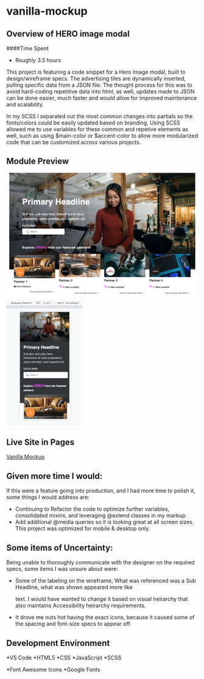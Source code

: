 # vanilla-mockup
## Overview of HERO image modal
####Time Spent
  * Roughly 3.5 hours

This project is featuring a code snippet for a Hero Image modal, built to design/wireframe specs. The advertising tiles are dynamically inserted, pulling specific data from a JSON file. The thought process for this was to avoid hard-coding repetitive data into html, as well, updates made to JSON can be done easier, much faster and would allow for improved maintenance and scalability.

In my SCSS I separated out the most common changes into partials so the fonts/colors could be easily updated based on branding. Using SCSS allowed me to use variables for these common and repetive elements as well, such as using $main-color or $accent-color to allow more modularized code that can be customized across various projects. 


## Module Preview
<img src="/assets/mockup-large.png" width="600">
<img src="assets/mockup-mobile.png" width="200">

## Live Site  in Pages
[Vanilla Mockup](https://azufelt.github.io/vanilla-mockup/)

## Given more time I would:
 If this were a feature going into production, and I had more time to polish it, some things I would address are:
  * Continuing to Refactor the code to optimize further variables, consolidated mixins, and leveraging @extend classes in my markup.
  * Add additional @media queries so it is looking great at all screen sizes. This project was optimized for mobile & desktop only. 

## Some items of Uncertainty:
 Being unable to thoroughly communicate with the designer on the required specs, some items I was unsure about were:
  * Some of the labeling on the wireframe; What was referenced was a Sub Headline, what was shown appeared more like <p> text. I would have wanted to change it based on visual heirarchy that also maintains Accessibility heirarchy requirements. 
  * It drove me nuts hot having the exact icons, because it caused some of the spacing and font-size specs to appear off. 

## Development Environment

*VS Code
*HTML5
*CSS
*JavaScript
*SCSS

*Font Awesome Icons
*Google Fonts